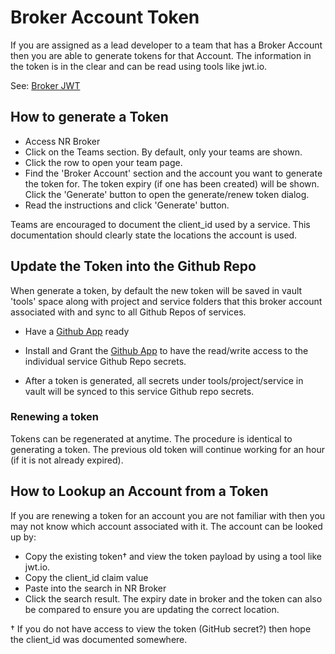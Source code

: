 # Broker Account Token

If you are assigned as a lead developer to a team that has a Broker Account then you are able to generate tokens for that Account.
The information in the token is in the clear and can be read using tools like jwt.io.

See: [Broker JWT](/operations_jwt.md)

## How to generate a Token

* Access NR Broker
* Click on the Teams section. By default, only your teams are shown.
* Click the row to open your team page.
* Find the 'Broker Account' section and the account you want to generate the token for. The token expiry (if one has been created) will be shown. Click the 'Generate' button to open the generate/renew token dialog.
* Read the instructions and click 'Generate' button.

Teams are encouraged to document the client_id used by a service. This documentation should clearly state the locations the account is used.

## Update the Token into the Github Repo

When generate a token, by default the new token will be saved in vault 'tools' space along with project and service folders that this broker account associated with and sync to all Github Repos of services.

* Have a [Github App](https://docs.github.com/en/apps/creating-github-apps/about-creating-github-apps/about-creating-github-apps) ready

* Install and Grant the [Github App](https://docs.github.com/en/apps/using-github-apps/installing-your-own-github-app) to have the read/write access to the individual service Github Repo secrets.

* After a token is generated, all secrets under tools/project/service in vault will be synced to this service Github repo secrets.

### Renewing a token

Tokens can be regenerated at anytime. The procedure is identical to generating a token. The previous old token will continue working for an hour (if it is not already expired).

## How to Lookup an Account from a Token

If you are renewing a token for an account you are not familiar with then you may not know which account associated with it. The account can be looked up by:

* Copy the existing token† and view the token payload by using a tool like jwt.io.
* Copy the client_id claim value
* Paste into the search in NR Broker
* Click the search result. The expiry date in broker and the token can also be compared to ensure you are updating the correct location.

† If you do not have access to view the token (GitHub secret?) then hope the client_id was documented somewhere.